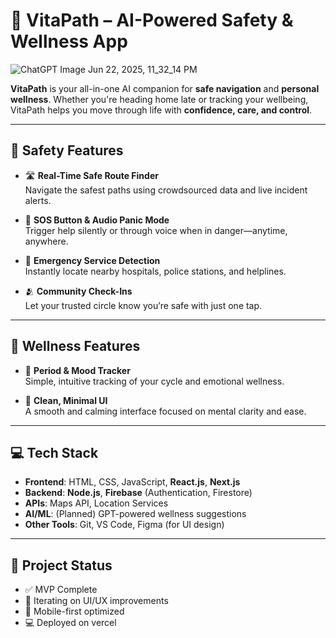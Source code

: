 # 🌟 VitaPath – AI-Powered Safety & Wellness App
![ChatGPT Image Jun 22, 2025, 11_32_14 PM](https://github.com/user-attachments/assets/ffb299a3-a4f3-4185-a87e-a43e1735ebd0)

**VitaPath** is your all-in-one AI companion for **safe navigation** and **personal wellness**. Whether you're heading home late or tracking your wellbeing, VitaPath helps you move through life with **confidence, care, and control**.

---

## 🚨 Safety Features

- 🛣️ **Real-Time Safe Route Finder**  
  Navigate the safest paths using crowdsourced data and live incident alerts.

- 🚨 **SOS Button & Audio Panic Mode**  
  Trigger help silently or through voice when in danger—anytime, anywhere.

- 🧭 **Emergency Service Detection**  
  Instantly locate nearby hospitals, police stations, and helplines.

- 🫂 **Community Check-Ins**  
  Let your trusted circle know you’re safe with just one tap.

---

## 💖 Wellness Features

- 📅 **Period & Mood Tracker**  
  Simple, intuitive tracking of your cycle and emotional wellness.

- 🌈 **Clean, Minimal UI**  
  A smooth and calming interface focused on mental clarity and ease.

---

## 💻 Tech Stack

- **Frontend**: HTML, CSS, JavaScript, **React.js**, **Next.js**  
- **Backend**: **Node.js**, **Firebase** (Authentication, Firestore)  
- **APIs**: Maps API, Location Services  
- **AI/ML**: (Planned) GPT-powered wellness suggestions  
- **Other Tools**: Git, VS Code, Figma (for UI design)

---

## 🚀 Project Status

- ✅ MVP Complete  
- 🔄 Iterating on UI/UX improvements  
- 📱 Mobile-first optimized  
- 💻 Deployed on vercel

